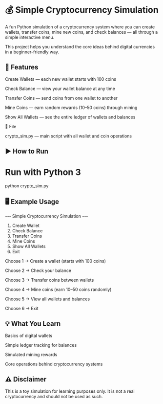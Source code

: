 # 💰 Simple Cryptocurrency Simulation

A fun Python simulation of a cryptocurrency system where you can create wallets, transfer coins, mine new coins, and check balances — all through a simple interactive menu.

This project helps you understand the core ideas behind digital currencies in a beginner-friendly way.

## 🚀 Features

Create Wallets — each new wallet starts with 100 coins

Check Balance — view your wallet balance at any time

Transfer Coins — send coins from one wallet to another

Mine Coins — earn random rewards (10–50 coins) through mining

Show All Wallets — see the entire ledger of wallets and balances

📂 File

crypto_sim.py — main script with all wallet and coin operations

## ▶️ How to Run
# Run with Python 3
python crypto_sim.py

## 🖥️ Example Usage
--- Simple Cryptocurrency Simulation ---
1. Create Wallet
2. Check Balance
3. Transfer Coins
4. Mine Coins
5. Show All Wallets
6. Exit


Choose 1 → Create a wallet (starts with 100 coins)

Choose 2 → Check your balance

Choose 3 → Transfer coins between wallets

Choose 4 → Mine coins (earn 10–50 coins randomly)

Choose 5 → View all wallets and balances

Choose 6 → Exit

## 💡 What You Learn

Basics of digital wallets

Simple ledger tracking for balances

Simulated mining rewards

Core operations behind cryptocurrency systems

## ⚠️ Disclaimer

This is a toy simulation for learning purposes only.
It is not a real cryptocurrency and should not be used as such.
